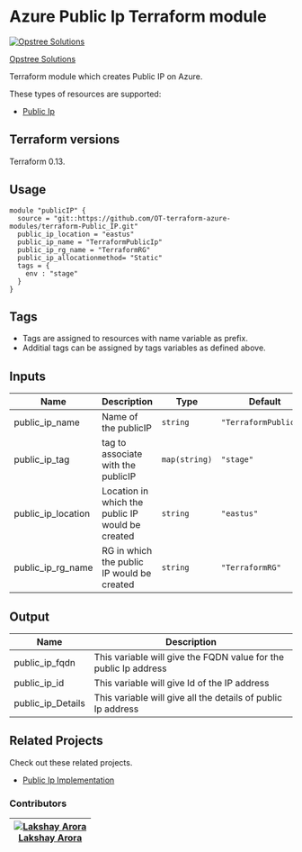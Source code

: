 Azure Public Ip Terraform module
=====================================

[![Opstree Solutions][opstree_avatar]][opstree_homepage]

[Opstree Solutions][opstree_homepage] 

  [opstree_homepage]: https://opstree.github.io/
  [opstree_avatar]: https://img.cloudposse.com/150x150/https://github.com/opstree.png

Terraform module which creates Public IP on Azure.

These types of resources are supported:

* [Public Ip](https://registry.terraform.io/providers/hashicorp/azurerm/latest/docs/resources/public_ip)

Terraform versions
------------------

Terraform 0.13.

Usage
------

```hcl
module "publicIP" {
  source = "git::https://github.com/OT-terraform-azure-modules/terraform-Public_IP.git"
  public_ip_location = "eastus"
  public_ip_name = "TerraformPublicIp"
  public_ip_rg_name = "TerraformRG"
  public_ip_allocationmethod= "Static"
  tags = {
    env : "stage"
  }
}

```


Tags
----
* Tags are assigned to resources with name variable as prefix.
* Additial tags can be assigned by tags variables as defined above.

Inputs
------
| Name | Description | Type | Default | Required |
|------|-------------|------|---------|:--------:|
| public_ip_name | Name of the publicIP | `string` | `"TerraformPublicIp"` | no |
| public_ip_tag | tag to associate with the publicIP | `map(string)` | `"stage"` | no |
| public_ip_location | Location in which the public IP would be created | `string` | `"eastus"` | yes |
| public_ip_rg_name | RG in which the public IP would be created | `string` | `"TerraformRG"` | yes |

Output
------
| Name | Description |
|------|-------------|
|public_ip_fqdn |This variable will give the FQDN value for the public Ip address |
|public_ip_id |This variable will give Id of the IP address |
|public_ip_Details |This variable will give all the details of public Ip address |

## Related Projects

Check out these related projects. 
* [Public Ip Implementation](https://github.com/lakshayarora476/terraform-azure-public-ip-setup/tree/main)

### Contributors

|  [![Lakshay Arora][lakshay_avatar]][lakshay_homepage]<br/>[Lakshay Arora][lakshay_homepage] |
|---|

  [lakshay_homepage]: https://github.com/lakshayarora476
  [lakshay_avatar]: https://avatars.githubusercontent.com/lakshayarora476

